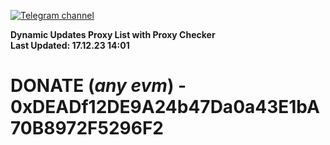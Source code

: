 [![Telegram channel](https://img.shields.io/endpoint?url=https://runkit.io/damiankrawczyk/telegram-badge/branches/master?url=https://t.me/n4z4v0d)](https://t.me/n4z4v0d) 

**Dynamic Updates Proxy List with Proxy Checker**  
**Last Updated: 17.12.23 14:01**

# DONATE (_any evm_) - 0xDEADf12DE9A24b47Da0a43E1bA70B8972F5296F2
